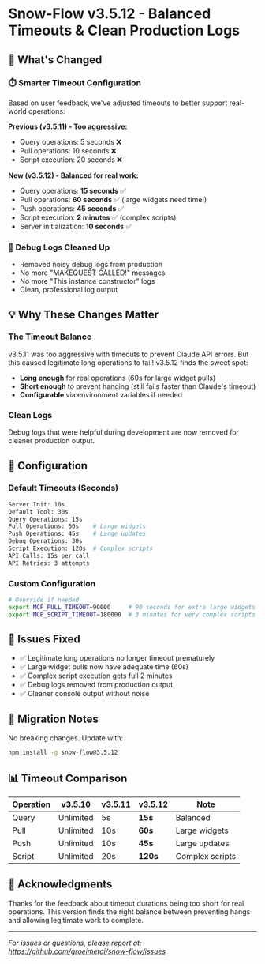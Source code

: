 # Snow-Flow v3.5.12 - Balanced Timeouts & Clean Production Logs

## 🎯 What's Changed

### ⏱️ Smarter Timeout Configuration
Based on user feedback, we've adjusted timeouts to better support real-world operations:

**Previous (v3.5.11) - Too aggressive:**
- Query operations: 5 seconds ❌
- Pull operations: 10 seconds ❌
- Script execution: 20 seconds ❌

**New (v3.5.12) - Balanced for real work:**
- Query operations: **15 seconds** ✅
- Pull operations: **60 seconds** ✅ (large widgets need time!)
- Push operations: **45 seconds** ✅
- Script execution: **2 minutes** ✅ (complex scripts)
- Server initialization: **10 seconds** ✅

### 🧹 Debug Logs Cleaned Up
- Removed noisy debug logs from production
- No more "MAKEQUEST CALLED!" messages
- No more "This instance constructor" logs
- Clean, professional log output

## 💡 Why These Changes Matter

### The Timeout Balance
v3.5.11 was too aggressive with timeouts to prevent Claude API errors. But this caused legitimate long operations to fail! v3.5.12 finds the sweet spot:

- **Long enough** for real operations (60s for large widget pulls)
- **Short enough** to prevent hanging (still fails faster than Claude's timeout)
- **Configurable** via environment variables if needed

### Clean Logs
Debug logs that were helpful during development are now removed for cleaner production output.

## 📝 Configuration

### Default Timeouts (Seconds)
```bash
Server Init: 10s
Default Tool: 30s
Query Operations: 15s
Pull Operations: 60s    # Large widgets
Push Operations: 45s    # Large updates
Debug Operations: 30s
Script Execution: 120s  # Complex scripts
API Calls: 15s per call
API Retries: 3 attempts
```

### Custom Configuration
```bash
# Override if needed
export MCP_PULL_TIMEOUT=90000     # 90 seconds for extra large widgets
export MCP_SCRIPT_TIMEOUT=180000  # 3 minutes for very complex scripts
```

## 🐛 Issues Fixed
- ✅ Legitimate long operations no longer timeout prematurely
- ✅ Large widget pulls now have adequate time (60s)
- ✅ Complex script execution gets full 2 minutes
- ✅ Debug logs removed from production output
- ✅ Cleaner console output without noise

## 🔄 Migration Notes
No breaking changes. Update with:
```bash
npm install -g snow-flow@3.5.12
```

## 📊 Timeout Comparison

| Operation | v3.5.10 | v3.5.11 | v3.5.12 | Note |
|-----------|---------|---------|---------|------|
| Query | Unlimited | 5s | **15s** | Balanced |
| Pull | Unlimited | 10s | **60s** | Large widgets |
| Push | Unlimited | 10s | **45s** | Large updates |
| Script | Unlimited | 20s | **120s** | Complex scripts |

## 🙏 Acknowledgments
Thanks for the feedback about timeout durations being too short for real operations. This version finds the right balance between preventing hangs and allowing legitimate work to complete.

---

*For issues or questions, please report at: https://github.com/groeimetai/snow-flow/issues*